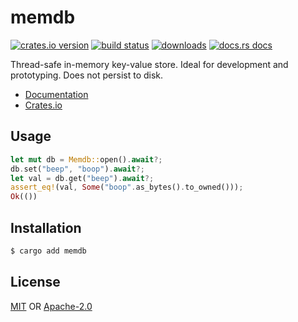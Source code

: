 # memdb
[![crates.io version][1]][2] [![build status][3]][4]
[![downloads][5]][6] [![docs.rs docs][7]][8]

Thread-safe in-memory key-value store. Ideal for development and prototyping.
Does not persist to disk.

- [Documentation][8]
- [Crates.io][2]

## Usage
```rust
let mut db = Memdb::open().await?;
db.set("beep", "boop").await?;
let val = db.get("beep").await?;
assert_eq!(val, Some("boop".as_bytes().to_owned()));
Ok(())
```

## Installation
```sh
$ cargo add memdb
```

## License
[MIT](./LICENSE-MIT) OR [Apache-2.0](./LICENSE-APACHE)

[1]: https://img.shields.io/crates/v/memdb.svg?style=flat-square
[2]: https://crates.io/crates/memdb
 [3]: https://travis-ci.com/rustasync/memdb.svg?branch=master
[4]: https://travis-ci.com/rustasync/memdb
[5]: https://travis-ci.com/rustasync/memdb.svg?branch=master
[6]: https://crates.io/crates/memdb
[7]: https://img.shields.io/badge/docs-latest-blue.svg?style=flat-square
[8]: https://docs.rs/memdb
